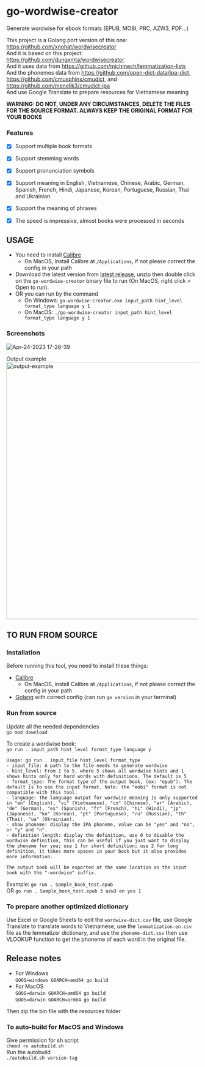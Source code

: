 # go-wordwise-creator

Generate wordwise for ebook formats (EPUB, MOBI, PRC, AZW3, PDF...)

This project is a Golang port version of this one: https://github.com/xnohat/wordwisecreator  
And it is based on this project: https://github.com/dungxmta/wordwisecreator  
And it uses data from https://github.com/michmech/lemmatization-lists  
And the phonemes data from https://github.com/open-dict-data/ipa-dict, https://github.com/cmusphinx/cmudict, and https://github.com/menelik3/cmudict-ipa  
And use Google Translate to prepare resources for Vietnamese meaning

**WARNING: DO NOT, UNDER ANY CIRCUMSTANCES, DELETE THE FILES FOR THE SOURCE FORMAT. ALWAYS KEEP THE ORIGINAL FORMAT FOR YOUR BOOKS**

### Features
- [x] Support multiple book formats
- [x] Support stemming words
- [x] Support pronunciation symbols
- [x] Support meaning in English, Vietnamese, Chinese, Arabic, German, Spanish, French, Hindi, Japanese, Korean, Portuguese, Russian, Thai and Ukrainian
- [x] Support the meaning of phrases
- [x] The speed is impressive, almost books were processed in seconds


## USAGE
- You need to install [Calibre](https://calibre-ebook.com/)  
    + On MacOS, install Calibre at `/Applications`, if not please correct the config in your path  
- Download the latest version from [latest release](https://github.com/kenilt/go-wordwise-creator/releases/latest), unzip then double click on the `go-wordwise-creator` binary file to run (On MacOS, right click > Open to run).  
- OR you can run by the command  
    + On Windows: `go-wordwise-creator.exe input_path hint_level format_type language y 1`  
    + On MacOS: `./go-wordwise-creator input_path hint_level format_type language y 1`

### Screenshots
![Apr-24-2023 17-26-39](https://user-images.githubusercontent.com/3811063/233970925-f4a4c8a0-4065-4ccb-a2e8-404bad01462c.gif)

Output example  
<img width="672" alt="output-example" src="https://user-images.githubusercontent.com/3811063/233971197-1afe2086-43d0-4d53-a325-8b9817250cd1.png">

## TO RUN FROM SOURCE

### Installation
Before running this tool, you need to install these things:
- [Calibre](https://calibre-ebook.com/) 
    + On MacOS, install Calibre at `/Applications`, if not please correct the config in your path  
- [Golang](https://go.dev/doc/install) with correct config (can run `go version` in your terminal)

### Run from source

Update all the needed dependencies  
`go mod download`

To create a wordwise book:   
`go run . input_path hint_level format_type language y`

```
Usage: go run . input_file hint_level format_type
- input_file: A path to the file needs to generate wordwise
- hint_level: From 1 to 5, where 5 shows all wordwise hints and 1 shows hints only for hard words with definitions. The default is 5
- format_type: The format type of the output book, (ex: "epub"). The default is to use the input format. Note: the "mobi" format is not compatible with this tool.
- language: The language output for wordwise meaning is only supported in "en" (English), "vi" (Vietnamese), "cn" (Chinese), "ar" (Arabic), "de" (German), "es" (Spanish), "fr" (French), "hi" (Hindi), "jp" (Japanese), "ko" (Korean), "pt" (Portuguese), "ru" (Russian), "th" (Thai), "ua" (Ukrainian).
- show phoneme: display the IPA phoneme, value can be "yes" and "no", or "y" and "n".
- definition length: display the definition, use 0 to disable the wordwise definition, this can be useful if you just want to display the phoneme for you; use 1 for short definition; use 2 for long definition, it takes more spaces in your book but it also provides more information.

The output book will be exported at the same location as the input book with the "-wordwise" suffix.
```

Example: `go run . Sample_book_test.epub`  
OR `go run . Sample_book_test.epub 3 azw3 en yes 1`  

### To prepare another optimized dictionary
Use Excel or Google Sheets to edit the `wordwise-dict.csv` file, use Google Translate to translate words to Vietnamese, use the `lemmatization-en.csv` file as the lemmatizer dictionary, and use the `phoneme-dict.csv` then use VLOOKUP function to get the phoneme of each word in the original file.

## Release notes

- For Windows  
`GOOS=windows GOARCH=amd64 go build`
- For MacOS  
`GOOS=darwin GOARCH=amd64 go build`  
`GOOS=darwin GOARCH=arm64 go build`  

Then zip the bin file with the resources folder

### To auto-build for MacOS and Windows

Give permission for sh script  
`chmod +x autobuild.sh`  
Run the autobuild  
`./autobuild.sh version-tag`  
